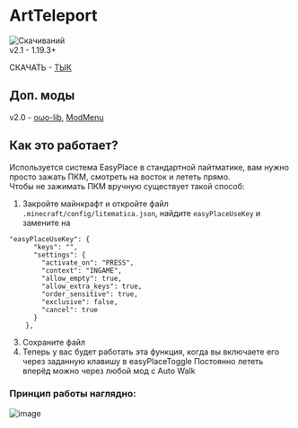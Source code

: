 # ArtTeleport
![Скачиваний](https://img.shields.io/github/downloads/FurnyGo/ArtTeleport/total?color=red&logo=github&style=for-the-badge)  
v2.1 - 1.19.3+  
  
  
СКАЧАТЬ - [ТЫК](https://github.com/FurnyGo/ArtTeleport/releases/download/v2.1/arttp-2.1.jar)

## Доп. моды

v2.0 - [oωo-lib](https://modrinth.com/mod/owo-lib), [ModMenu](https://modrinth.com/mod/modmenu)  

## Как это работает?
Используется система EasyPlace в стандартной лайтматике, вам нужно просто зажать ПКМ, смотреть на восток и лететь прямо.  
Чтобы не зажимать ПКМ вручную существует такой способ:  
1. Закройте майнкрафт и откройте файл `.minecraft/config/litematica.json`, найдите `easyPlaceUseKey` и замените на  
```
"easyPlaceUseKey": {
      "keys": "",
      "settings": {
        "activate_on": "PRESS",
        "context": "INGAME",
        "allow_empty": true,
        "allow_extra_keys": true,
        "order_sensitive": true,
        "exclusive": false,
        "cancel": true
      }
    },
```  
3. Сохраните файл  
4. Теперь у вас будет работать эта функция, когда вы включаете его через заданную клавишу в easyPlaceToggle
Постоянно лететь вперёд можно через любой мод с Auto Walk  
  
### Принцип работы наглядно:
![image](https://user-images.githubusercontent.com/68079109/224092446-659836d1-a40e-481c-982f-c7bac9ff6a52.png)  
